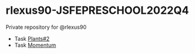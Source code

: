 # rlexus90-JSFEPRESCHOOL2022Q4
Private repository for @rlexus90
+ Task [Plants#2](https://rolling-scopes-school.github.io/rlexus90-JSFEPRESCHOOL2022Q4/plants/)
+ Task [Momentum](https://rolling-scopes-school.github.io/rlexus90-JSFEPRESCHOOL2022Q4/momentum/)


